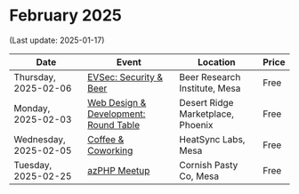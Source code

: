 # February 2025

(Last update: 2025-01-17)

| Date | Event | Location | Price |
| ---- | ----- | -------- | ----- |
| Thursday, 2025-02-06 | [EVSec: Security & Beer](https://www.meetup.com/evsecaz/events/304683218/) | Beer Research Institute, Mesa | Free |
| Monday, 2025-02-03 | [Web Design & Development: Round Table](https://www.meetup.com/webdesignersdevelopers/events/305476465/) | Desert Ridge Marketplace, Phoenix | Free |
| Wednesday, 2025-02-05 | [Coffee & Coworking](https://www.meetup.com/coffee-and-coworking-east-valley/events/wbmfltyhcdbhb/) | HeatSync Labs, Mesa | Free |
| Tuesday, 2025-02-25 | [azPHP Meetup](https://www.meetup.com/azphpug/events/vqdnltyhcdbhc/) | Cornish Pasty Co, Mesa | Free |
